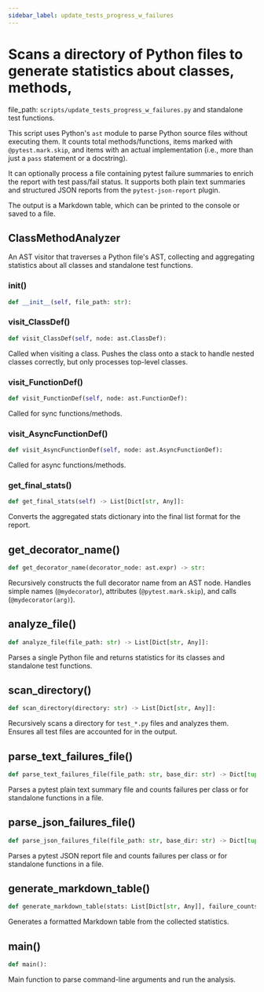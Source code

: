 ```yaml
---
sidebar_label: update_tests_progress_w_failures
---
```


# Scans a directory of Python files to generate statistics about classes, methods,

  file_path: `scripts/update_tests_progress_w_failures.py`
and standalone test functions.

This script uses Python's `ast` module to parse Python source files without
executing them. It counts total methods/functions, items marked with
`@pytest.mark.skip`, and items with an actual implementation (i.e., more
than just a `pass` statement or a docstring).

It can optionally process a file containing pytest failure summaries to enrich
the report with test pass/fail status. It supports both plain text summaries
and structured JSON reports from the `pytest-json-report` plugin.

The output is a Markdown table, which can be printed to the console or saved
to a file.

## ClassMethodAnalyzer

An AST visitor that traverses a Python file's AST, collecting and
aggregating statistics about all classes and standalone test functions.

### __init__()

```python
def __init__(self, file_path: str):
```

### visit_ClassDef()

```python
def visit_ClassDef(self, node: ast.ClassDef):
```

Called when visiting a class. Pushes the class onto a stack to handle
nested classes correctly, but only processes top-level classes.

### visit_FunctionDef()

```python
def visit_FunctionDef(self, node: ast.FunctionDef):
```

Called for sync functions/methods.

### visit_AsyncFunctionDef()

```python
def visit_AsyncFunctionDef(self, node: ast.AsyncFunctionDef):
```

Called for async functions/methods.

### get_final_stats()

```python
def get_final_stats(self) -> List[Dict[str, Any]]:
```

Converts the aggregated stats dictionary into the final list format
for the report.

## get_decorator_name()

```python
def get_decorator_name(decorator_node: ast.expr) -> str:
```

Recursively constructs the full decorator name from an AST node.
Handles simple names (`@mydecorator`), attributes (`@pytest.mark.skip`),
and calls (`@mydecorator(arg)`).

## analyze_file()

```python
def analyze_file(file_path: str) -> List[Dict[str, Any]]:
```

Parses a single Python file and returns statistics for its classes
and standalone test functions.

## scan_directory()

```python
def scan_directory(directory: str) -> List[Dict[str, Any]]:
```

Recursively scans a directory for `test_*.py` files and analyzes them.
Ensures all test files are accounted for in the output.

## parse_text_failures_file()

```python
def parse_text_failures_file(file_path: str, base_dir: str) -> Dict[tuple, int]:
```

Parses a pytest plain text summary file and counts failures per class or
for standalone functions in a file.

## parse_json_failures_file()

```python
def parse_json_failures_file(file_path: str, base_dir: str) -> Dict[tuple, int]:
```

Parses a pytest JSON report file and counts failures per class or for
standalone functions in a file.

## generate_markdown_table()

```python
def generate_markdown_table(stats: List[Dict[str, Any]], failure_counts: Optional[Dict[tuple, int]]) -> str:
```

Generates a formatted Markdown table from the collected statistics.

## main()

```python
def main():
```

Main function to parse command-line arguments and run the analysis.
